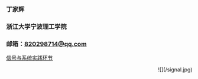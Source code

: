 ### 丁家辉
### 浙江大学宁波理工学院
### 邮箱：820298714@qq.com
[信号与系统实践环节](https://github.com/820298714/820298714.github.io)
   <div align=right>![](/signal.jpg)
